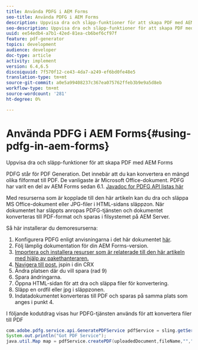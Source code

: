```yaml
---
title: Använda PDFG i AEM Forms
seo-title: Använda PDFG i AEM Forms
description: Uppvisa dra och släpp-funktioner för att skapa PDF med AEM Forms
seo-description: Uppvisa dra och släpp-funktioner för att skapa PDF med AEM Forms
uuid: ee54edb4-a7b1-42ed-81ea-cb6bef6cf97f
feature: pdf-generator
topics: development
audience: developer
doc-type: article
activity: implement
version: 6.4,6.5
discoiquuid: 7f570f12-ce43-4da7-a249-ef6bd0fe48e5
translation-type: tm+mt
source-git-commit: a0e5a99408237c367ea075762ffeb3b9e9a5d8eb
workflow-type: tm+mt
source-wordcount: '281'
ht-degree: 0%

---
```



# Använda PDFG i AEM Forms{#using-pdfg-in-aem-forms}

Uppvisa dra och släpp-funktioner för att skapa PDF med AEM Forms

PDFG står för PDF Generation. Det innebär att du kan konvertera en mängd olika filformat till PDF. De vanligaste är Microsoft Office-dokument. PDFG har varit en del av AEM Forms sedan 6.1.
[Javadoc for PDFG API listas här](https://helpx.adobe.com/experience-manager/6-3/forms/using/aem-document-services-programmatically.html#PDFGeneratorService)

Med resurserna som är kopplade till den här artikeln kan du dra och släppa MS Office-dokument eller JPG-filer i HTML-sidans släppzon. När dokumentet har släppts anropas PDFG-tjänsten och dokumentet konverteras till PDF-format och sparas i filsystemet på AEM Server.

Så här installerar du demoresurserna:

1. Konfigurera PDFG enligt anvisningarna i det här dokumentet [här](https://helpx.adobe.com/experience-manager/6-4/forms/using/install-configure-pdf-generator.html).
1. Följ lämplig dokumentation för din AEM Forms-version.
1. [Importera och installera resurser som är relaterade till den här artikeln med hjälp av pakethanteraren.](assets/createpdfgdemov2.zip)
1. [Navigera till post.](http://localhost:4502/apps/AemFormsSamples/components/createPDF/POST.jsp) jspin i din CRX
1. Ändra platsen där du vill spara (rad 9)
1. Spara ändringarna.
1. Öppna HTML-sidan [](http://localhost:4502/content/DocumentServices/CreatePDFG.html) för att dra och släppa filer för konvertering.
1. Släpp en ordfil eller jpg i släppzonen.
1. Indatadokumentet konverteras till PDF och sparas på samma plats som anges i punkt 4.

I följande kodutdrag visas hur PDFG-tjänsten används för att konvertera filer till PDF

```java
com.adobe.pdfg.service.api.GeneratePDFService pdfService = sling.getService(com.adobe.pdfg.service.api.GeneratePDFService.class);
System.out.println("Got PDF Service");
java.util.Map map = pdfService.createPDF(uploadedDocument,fileName,"","Standard","No Security", null, null);
```


